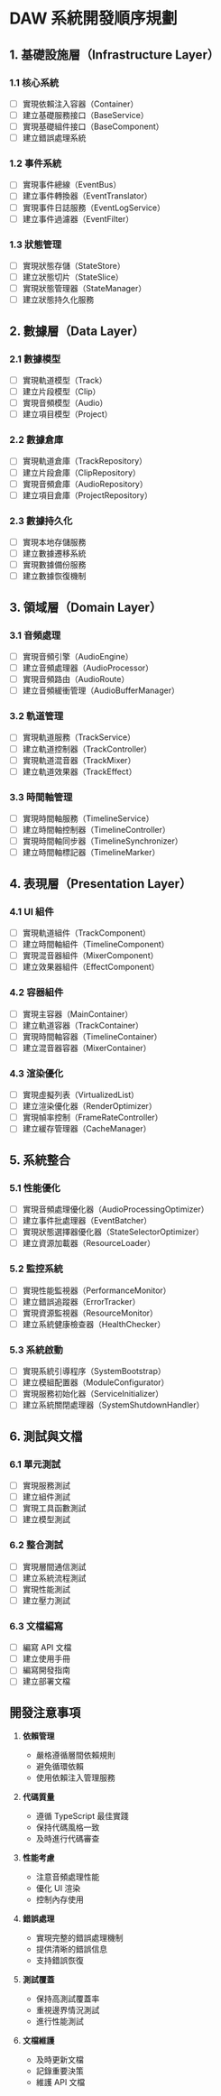 # DAW 系統開發順序規劃

## 1. 基礎設施層（Infrastructure Layer）

### 1.1 核心系統
- [ ] 實現依賴注入容器（Container）
- [ ] 建立基礎服務接口（BaseService）
- [ ] 實現基礎組件接口（BaseComponent）
- [ ] 建立錯誤處理系統

### 1.2 事件系統
- [ ] 實現事件總線（EventBus）
- [ ] 建立事件轉換器（EventTranslator）
- [ ] 實現事件日誌服務（EventLogService）
- [ ] 建立事件過濾器（EventFilter）

### 1.3 狀態管理
- [ ] 實現狀態存儲（StateStore）
- [ ] 建立狀態切片（StateSlice）
- [ ] 實現狀態管理器（StateManager）
- [ ] 建立狀態持久化服務

## 2. 數據層（Data Layer）

### 2.1 數據模型
- [ ] 實現軌道模型（Track）
- [ ] 建立片段模型（Clip）
- [ ] 實現音頻模型（Audio）
- [ ] 建立項目模型（Project）

### 2.2 數據倉庫
- [ ] 實現軌道倉庫（TrackRepository）
- [ ] 建立片段倉庫（ClipRepository）
- [ ] 實現音頻倉庫（AudioRepository）
- [ ] 建立項目倉庫（ProjectRepository）

### 2.3 數據持久化
- [ ] 實現本地存儲服務
- [ ] 建立數據遷移系統
- [ ] 實現數據備份服務
- [ ] 建立數據恢復機制

## 3. 領域層（Domain Layer）

### 3.1 音頻處理
- [ ] 實現音頻引擎（AudioEngine）
- [ ] 建立音頻處理器（AudioProcessor）
- [ ] 實現音頻路由（AudioRoute）
- [ ] 建立音頻緩衝管理（AudioBufferManager）

### 3.2 軌道管理
- [ ] 實現軌道服務（TrackService）
- [ ] 建立軌道控制器（TrackController）
- [ ] 實現軌道混音器（TrackMixer）
- [ ] 建立軌道效果器（TrackEffect）

### 3.3 時間軸管理
- [ ] 實現時間軸服務（TimelineService）
- [ ] 建立時間軸控制器（TimelineController）
- [ ] 實現時間軸同步器（TimelineSynchronizer）
- [ ] 建立時間軸標記器（TimelineMarker）

## 4. 表現層（Presentation Layer）

### 4.1 UI 組件
- [ ] 實現軌道組件（TrackComponent）
- [ ] 建立時間軸組件（TimelineComponent）
- [ ] 實現混音器組件（MixerComponent）
- [ ] 建立效果器組件（EffectComponent）

### 4.2 容器組件
- [ ] 實現主容器（MainContainer）
- [ ] 建立軌道容器（TrackContainer）
- [ ] 實現時間軸容器（TimelineContainer）
- [ ] 建立混音器容器（MixerContainer）

### 4.3 渲染優化
- [ ] 實現虛擬列表（VirtualizedList）
- [ ] 建立渲染優化器（RenderOptimizer）
- [ ] 實現幀率控制（FrameRateController）
- [ ] 建立緩存管理器（CacheManager）

## 5. 系統整合

### 5.1 性能優化
- [ ] 實現音頻處理優化器（AudioProcessingOptimizer）
- [ ] 建立事件批處理器（EventBatcher）
- [ ] 實現狀態選擇器優化器（StateSelectorOptimizer）
- [ ] 建立資源加載器（ResourceLoader）

### 5.2 監控系統
- [ ] 實現性能監視器（PerformanceMonitor）
- [ ] 建立錯誤追蹤器（ErrorTracker）
- [ ] 實現資源監視器（ResourceMonitor）
- [ ] 建立系統健康檢查器（HealthChecker）

### 5.3 系統啟動
- [ ] 實現系統引導程序（SystemBootstrap）
- [ ] 建立模組配置器（ModuleConfigurator）
- [ ] 實現服務初始化器（ServiceInitializer）
- [ ] 建立系統關閉處理器（SystemShutdownHandler）

## 6. 測試與文檔

### 6.1 單元測試
- [ ] 實現服務測試
- [ ] 建立組件測試
- [ ] 實現工具函數測試
- [ ] 建立模型測試

### 6.2 整合測試
- [ ] 實現層間通信測試
- [ ] 建立系統流程測試
- [ ] 實現性能測試
- [ ] 建立壓力測試

### 6.3 文檔編寫
- [ ] 編寫 API 文檔
- [ ] 建立使用手冊
- [ ] 編寫開發指南
- [ ] 建立部署文檔

## 開發注意事項

1. **依賴管理**
   - 嚴格遵循層間依賴規則
   - 避免循環依賴
   - 使用依賴注入管理服務

2. **代碼質量**
   - 遵循 TypeScript 最佳實踐
   - 保持代碼風格一致
   - 及時進行代碼審查

3. **性能考慮**
   - 注意音頻處理性能
   - 優化 UI 渲染
   - 控制內存使用

4. **錯誤處理**
   - 實現完整的錯誤處理機制
   - 提供清晰的錯誤信息
   - 支持錯誤恢復

5. **測試覆蓋**
   - 保持高測試覆蓋率
   - 重視邊界情況測試
   - 進行性能測試

6. **文檔維護**
   - 及時更新文檔
   - 記錄重要決策
   - 維護 API 文檔 